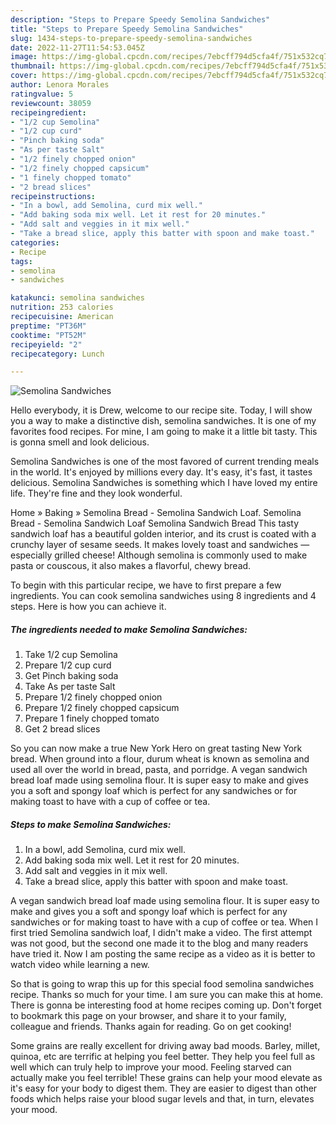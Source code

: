 ```yaml
---
description: "Steps to Prepare Speedy Semolina Sandwiches"
title: "Steps to Prepare Speedy Semolina Sandwiches"
slug: 1434-steps-to-prepare-speedy-semolina-sandwiches
date: 2022-11-27T11:54:53.045Z
image: https://img-global.cpcdn.com/recipes/7ebcff794d5cfa4f/751x532cq70/semolina-sandwiches-recipe-main-photo.jpg
thumbnail: https://img-global.cpcdn.com/recipes/7ebcff794d5cfa4f/751x532cq70/semolina-sandwiches-recipe-main-photo.jpg
cover: https://img-global.cpcdn.com/recipes/7ebcff794d5cfa4f/751x532cq70/semolina-sandwiches-recipe-main-photo.jpg
author: Lenora Morales
ratingvalue: 5
reviewcount: 38059
recipeingredient:
- "1/2 cup Semolina"
- "1/2 cup curd"
- "Pinch baking soda"
- "As per taste Salt"
- "1/2 finely chopped onion"
- "1/2 finely chopped capsicum"
- "1 finely chopped tomato"
- "2 bread slices"
recipeinstructions:
- "In a bowl, add Semolina, curd mix well."
- "Add baking soda mix well. Let it rest for 20 minutes."
- "Add salt and veggies in it mix well."
- "Take a bread slice, apply this batter with spoon and make toast."
categories:
- Recipe
tags:
- semolina
- sandwiches

katakunci: semolina sandwiches 
nutrition: 253 calories
recipecuisine: American
preptime: "PT36M"
cooktime: "PT52M"
recipeyield: "2"
recipecategory: Lunch

---
```



![Semolina Sandwiches](https://img-global.cpcdn.com/recipes/7ebcff794d5cfa4f/751x532cq70/semolina-sandwiches-recipe-main-photo.jpg)

Hello everybody, it is Drew, welcome to our recipe site. Today, I will show you a way to make a distinctive dish, semolina sandwiches. It is one of my favorites food recipes. For mine, I am going to make it a little bit tasty. This is gonna smell and look delicious.

Semolina Sandwiches is one of the most favored of current trending meals in the world. It's enjoyed by millions every day. It's easy, it's fast, it tastes delicious. Semolina Sandwiches is something which I have loved my entire life. They're fine and they look wonderful.

Home » Baking » Semolina Bread - Semolina Sandwich Loaf. Semolina Bread - Semolina Sandwich Loaf Semolina Sandwich Bread This tasty sandwich loaf has a beautiful golden interior, and its crust is coated with a crunchy layer of sesame seeds. It makes lovely toast and sandwiches — especially grilled cheese! Although semolina is commonly used to make pasta or couscous, it also makes a flavorful, chewy bread.


To begin with this particular recipe, we have to first prepare a few ingredients. You can cook semolina sandwiches using 8 ingredients and 4 steps. Here is how you can achieve it.

<!--inarticleads1-->

##### The ingredients needed to make Semolina Sandwiches:

1. Take 1/2 cup Semolina
1. Prepare 1/2 cup curd
1. Get Pinch baking soda
1. Take As per taste Salt
1. Prepare 1/2 finely chopped onion
1. Prepare 1/2 finely chopped capsicum
1. Prepare 1 finely chopped tomato
1. Get 2 bread slices


So you can now make a true New York Hero on great tasting New York bread. When ground into a flour, durum wheat is known as semolina and used all over the world in bread, pasta, and porridge. A vegan sandwich bread loaf made using semolina flour. It is super easy to make and gives you a soft and spongy loaf which is perfect for any sandwiches or for making toast to have with a cup of coffee or tea. 

<!--inarticleads2-->

##### Steps to make Semolina Sandwiches:

1. In a bowl, add Semolina, curd mix well.
1. Add baking soda mix well. Let it rest for 20 minutes.
1. Add salt and veggies in it mix well.
1. Take a bread slice, apply this batter with spoon and make toast.


A vegan sandwich bread loaf made using semolina flour. It is super easy to make and gives you a soft and spongy loaf which is perfect for any sandwiches or for making toast to have with a cup of coffee or tea. When I first tried Semolina sandwich loaf, I didn&#39;t make a video. The first attempt was not good, but the second one made it to the blog and many readers have tried it. Now I am posting the same recipe as a video as it is better to watch video while learning a new. 

So that is going to wrap this up for this special food semolina sandwiches recipe. Thanks so much for your time. I am sure you can make this at home. There is gonna be interesting food at home recipes coming up. Don't forget to bookmark this page on your browser, and share it to your family, colleague and friends. Thanks again for reading. Go on get cooking!

Some grains are really excellent for driving away bad moods. Barley, millet, quinoa, etc are terrific at helping you feel better. They help you feel full as well which can truly help to improve your mood. Feeling starved can actually make you feel terrible! These grains can help your mood elevate as it's easy for your body to digest them. They are easier to digest than other foods which helps raise your blood sugar levels and that, in turn, elevates your mood.
